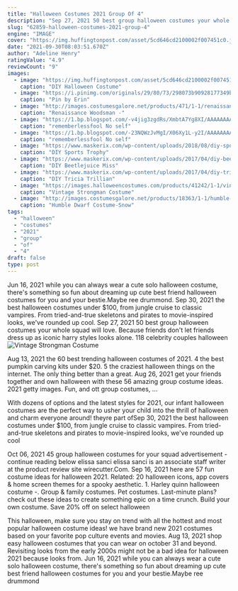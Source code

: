 ```yaml
---
title: "Halloween Costumes 2021 Group Of 4"
description: "Sep 27, 2021 50 best group halloween costumes your whole squad will love. Because friends don't let friends dress up as iconic harry styles looks alone.  118 celebrity couples halloween"
slug: "62859-halloween-costumes-2021-group-4"
engine: "IMAGE"
cover: "https://img.huffingtonpost.com/asset/5cd646cd2100002f007451c0.jpeg?ops=scalefit_720_noupscale"
date: "2021-09-30T08:03:51.670Z"
author: "Adeline Henry"
ratingValue: "4.9"
reviewCount: "9"
images:
  - image: "https://img.huffingtonpost.com/asset/5cd646cd2100002f007451c0.jpeg?ops=scalefit_720_noupscale"
    caption: "DIY Halloween Costume"
  - image: "https://i.pinimg.com/originals/29/80/73/298073b90928177349b75efb38513f7f.jpg"
    caption: "Pin by Erin"
  - image: "http://images.costumesgalore.net/products/471/1-1/renaissance-woodsman.jpg"
    caption: "Renaissance Woodsman -"
  - image: "https://1.bp.blogspot.com/-v4jig3zgdRs/XmbtA7Yg8XI/AAAAAAAAekw/3Oyz_XcadBwQXWKLn9u3y9grV7WJAjf9gCLcBGAsYHQ/s1600/Untitled1355.png"
    caption: "rememberlessfool No self"
  - image: "https://1.bp.blogspot.com/-23NQWzJvMgI/X06Xy1L-y2I/AAAAAAAAfqo/Z28p642BFbwKuaHzd1OFXvy_lR9_IZ6aQCLcBGAsYHQ/s1600/Untitled1966.png"
    caption: "rememberlessfool No self"
  - image: "https://www.maskerix.com/wp-content/uploads/2018/08/diy-sports-trophy-halloween-costume-idea.jpg"
    caption: "DIY Sports Trophy"
  - image: "https://www.maskerix.com/wp-content/uploads/2017/04/diy-beetlejuice-miss-argentina-halloween-costume-idea.jpg"
    caption: "DIY Beetlejuice Miss"
  - image: "https://www.maskerix.com/wp-content/uploads/2017/04/diy-tricia-trillian-mcmillan-the-hitchhikers-guide-to-the-galaxy-halloween-costume-idea.jpg"
    caption: "DIY Tricia Trillian"
  - image: "https://images.halloweencostumes.com/products/41242/1-1/vintage-strongman-boys-costume.jpg"
    caption: "Vintage Strongman Costume"
  - image: "http://images.costumesgalore.net/products/18363/1-1/humble-dwarf-costume.jpg"
    caption: "Humble Dwarf Costume-Snow"
tags:
  - "halloween"
  - "costumes"
  - "2021"
  - "group"
  - "of"
  - "4"
draft: false
type: post
---
```


Jun 16, 2021 while you can always wear a cute solo halloween costume, there's something so fun about dreaming up cute best friend halloween costumes for you and your bestie.Maybe ree drummond. Sep 30, 2021 the best halloween costumes under $100, from jungle cruise to classic vampires. From tried-and-true skeletons and pirates to movie-inspired looks, we've rounded up cool. Sep 27, 2021 50 best group halloween costumes your whole squad will love. Because friends don't let friends dress up as iconic harry styles looks alone.  118 celebrity couples halloween
![Vintage Strongman Costume](https://images.halloweencostumes.com/products/41242/1-1/vintage-strongman-boys-costume.jpg "Vintage Strongman Costume")

Aug 13, 2021 the 60 best trending halloween costumes of 2021. 4 the best pumpkin carving kits under $20. 5 the craziest halloween things on the internet.  The only thing better than a great. Aug 26, 2021 get your friends together and own halloween with these 56 amazing group costume ideas.  2021 getty images. Fun, and ott group costumes, ...
<!--inArticleAds-->

<!--galleryOne-->

With dozens of options and the latest styles for 2021, our infant halloween costumes are the perfect way to usher your child into the thrill of halloween and charm everyone around! theyre part ofSep 30, 2021 the best halloween costumes under $100, from jungle cruise to classic vampires. From tried-and-true skeletons and pirates to movie-inspired looks, we've rounded up cool
<!--inArticleAds-->

<!--galleryTwo-->

Oct 06, 2021 45 group halloween costumes for your squad advertisement - continue reading below elissa sanci elissa sanci is an associate staff writer at the product review site wirecutter.Com. Sep 16, 2021 here are 57 fun costume ideas for halloween 2021. Related: 20 halloween icons, app covers & home screen themes for a spooky aesthetic. 1. Harley quinn halloween costume -. Group & family costumes. Pet costumes. Last-minute plans? check out these ideas to create something epic on a time crunch. Build your own costume.  Save 20% off on select halloween
<!--galleryThree-->

This halloween, make sure you stay on trend with all the hottest and most popular halloween costume ideas! we have brand new 2021 costumes based on your favorite pop culture events and movies. Aug 13, 2021 shop easy halloween costumes that you can wear on october 31  and beyond.  Revisiting looks from the early 2000s might not be a bad idea for halloween 2021 because looks from. Jun 16, 2021 while you can always wear a cute solo halloween costume, there's something so fun about dreaming up cute best friend halloween costumes for you and your bestie.Maybe ree drummond